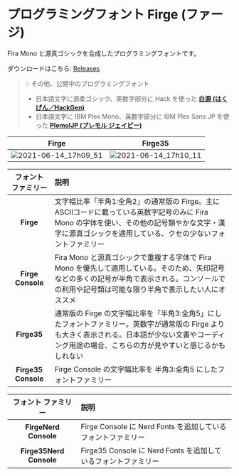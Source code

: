 # プログラミングフォント **Firge (ファージ)**

Fira Mono と源真ゴシックを合成したプログラミングフォントです。

ダウンロードはこちら: [Releases](https://github.com/yuru7/Firge/releases)

> 💡 その他、公開中のプログラミングフォント
> - 日本語文字に源柔ゴシック、英数字部分に Hack を使った [**白源 (はくげん／HackGen)**](https://github.com/yuru7/HackGen)
> - 日本語文字に IBM Plex Mono、英数字部分に IBM Plex Sans JP を使った [**PlemolJP (プレモル ジェイピー)**](https://github.com/yuru7/PlemolJP)

|Firge|Firge35|
|:---:|:---:|
|![2021-06-14_17h09_51](https://user-images.githubusercontent.com/13458509/121860146-87c82880-cd33-11eb-8c8a-3838ec926d69.png)|![2021-06-14_17h10_11](https://user-images.githubusercontent.com/13458509/121860153-8991ec00-cd33-11eb-90be-3fd23b407d0c.png)|

|**フォント ファミリー**|**説明**|
|:------------:|:---|
|**Firge**|文字幅比率「半角1:全角2」の通常版の Firge。主にASCIIコードに載っている英数字記号のみに Fira Mono の字体を使い、その他の記号類やかな文字・漢字に源真ゴシックを適用している、クセの少ないフォントファミリー|
|**Firge Console**|Fira Mono と源真ゴシックで重複する字体で Fira Mono を優先して適用している。そのため、矢印記号などの多くの記号が半角で表示される。コンソールでの利用や記号類は可能な限り半角で表示したい人にオススメ|
|**Firge35**|通常版の Firge の文字幅比率を「半角3:全角5」にしたフォントファミリー。英数字が通常版の Firge よりも大きく表示される。日本語が少ない文書やコーディング用途の場合、こちらの方が見やすいと感じるかもしれない|
|**Firge35 Console**|Firge Console  の文字幅比率を 半角3:全角5 にしたフォントファミリー|

|**フォント ファミリー**|**説明**|
|:------------:|:---|
|**FirgeNerd Console**|Firge Console に Nerd Fonts を追加しているフォントファミリー|
|**Firge35Nerd Console**|Firge35 Console に Nerd Fonts を追加しているフォントファミリー|
